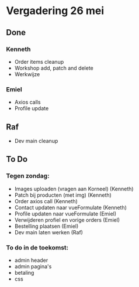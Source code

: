 # Vergadering 26 mei

## Done

### Kenneth

- Order items cleanup
- Workshop add, patch and delete
- Werkwijze

### Emiel

- Axios calls
- Profile update

## Raf

- Dev main cleanup

## To Do

### Tegen zondag:

- Images uploaden (vragen aan Korneel) (Kenneth)
- Patch bij producten (met img) (Kenneth)
- Order axios call (Kenneth)
- Contact updaten naar vueFormulate (Kenneth)
- Profile updaten naar vueFormulate (Emiel)
- Verwijderen profiel en vorige orders (Emiel)
- Bestelling plaatsen (Emiel)
- Dev main laten werken (Raf)

### To do in de toekomst:

- admin header
- admin pagina's
- betaling
- css
